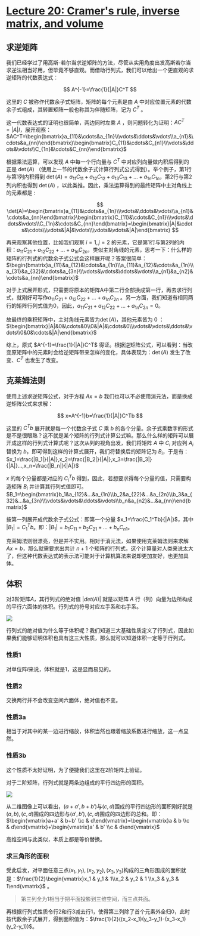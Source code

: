 # [Lecture 20: Cramer's rule, inverse matrix, and volume](https://ocw.mit.edu/courses/18-06-linear-algebra-spring-2010/resources/lecture-20-cramers-rule-inverse-matrix-and-volume/)

## **求逆矩阵**

我们已经学过了用高斯-若尔当求逆矩阵的方法，尽管从实用角度出发高斯若尔当求逆法相当好用，但毕竟不够直观。而借助行列式，我们可以给出一个更直观的求逆矩阵的代数表达式：

$$
A^{-1}=\frac{1}{|A|}C^T
$$

这里的 $C$  被称作代数余子式矩阵，矩阵的每个元素是由 $A$ 中对应位置元素的代数余子式组成，其转置矩阵一般也称其为伴随矩阵，记为 $C^T$ 。

这一代数表达式的证明也很简单，两边同时左乘 $A$ ，则问题转化为证明：$AC^T=|A|I$，展开观察：$AC^T=\begin{bmatrix}a_{11}&\cdots&a_{1n}\\\vdots&\ddots&\vdots\\a_{n1}&\cdots&a_{nn}\end{bmatrix}\begin{bmatrix}C_{11}&\cdots&C_{n1}\\\vdots&\ddots&\vdots\\C_{1n}&\cdots&C_{nn}\end{bmatrix}$

根据乘法运算，可以发现 $A$ 中每一个行向量与 $C^T$ 中对应列向量做内积后得到的正是 $\det(A)$ （使用上一节的代数余子式计算行列式公式得到）。举个例子，第1行与第1列内积得到 $\det(A)=a_{11}C_{11} + a_{12}C_{12} +a_{13}C_{13}+ \dots + a_{1n}C_{1n}$，第2行与第2列内积也得到 $\det(A)$ ，以此类推。因此，乘法运算得到的最终矩阵中主对角线上的元素都是 : 

$$
\det(A)=\begin{bmatrix}a_{11}&\cdots&a_{1n}\\\vdots&\ddots&\vdots\\a_{n1}&\cdots&a_{nn}\end{bmatrix}\begin{bmatrix}C_{11}&\cdots&C_{n1}\\\vdots&\ddots&\vdots\\C_{1n}&\cdots&C_{nn}\end{bmatrix}=\begin{bmatrix}|A|&\cdots&\cdots\\\vdots&|A|&\vdots\\\vdots&\vdots&|A|\end{bmatrix}
$$

再来观察其他位置，比如我们观察 $i=1,j=2$ 的元素，它是第1行与第2列的内积：$a_{11}C_{21}+a_{12}C_{22}+...+a_{1n}C_{2n}$，类似主对角线的元素，思考一下：什么样的矩阵的行列式的代数余子式公式会这样展开呢？答案很简单：$\begin{bmatrix}a_{11}&a_{12}&\cdots&a_{1n}\\a_{11}&a_{12}&\cdots&a_{1n}\\a_{31}&a_{32}&\cdots&a_{3n}\\\vdots&\vdots&\ddots&\vdots\\a_{n1}&a_{n2}&\cdots&a_{nn}\end{bmatrix}$

对于上式展开形式，只需要将原本的矩阵A中第二行全部换成第一行，再去求行列式，就刚好可写作$a_{11}C_{21}+a_{12}C_{22}+...+a_{1n}C_{2n}$ 。另一方面，我们知道有相同两行的矩阵行列式值为0，因此，$a_{11}C_{21}+a_{12}C_{22}+...+a_{1n}C_{2n}=0$。

故最终的乘积矩阵中，主对角线元素皆为$\det(A)$，其他元素皆为 $0$ ：$\begin{bmatrix}|A|&0&\cdots&0\\0&|A|&\cdots&0\\\vdots&\vdots&\ddots&\vdots\\0&0&\cdots&|A|\end{bmatrix}$

综上，原式 $A^{-1}=\frac{1}{|A|}C^T$ 得证。根据逆矩阵公式，可以看到：当改变原矩阵中的元素时会给逆矩阵带来怎样的变化，具体表现为：$\det(A)$ 发生了改变、$C^T$ 也发生了改变。

## **克莱姆法则**

使用上述求逆矩阵公式，对于方程 $Ax=b$  我们也可以不必使用消元法，而是换成逆矩阵公式来求解：

$$
x=A^{-1}b=\frac{1}{|A|}C^Tb
$$

这里的  $C^Tb$  展开就是每一个代数余子式  $C$  乘 $b$ 的各个分量。余子式乘数字的形式是不是很眼熟？这不就是某个矩阵的行列式计算公式嘛。那么什么样的矩阵可以展开成这样的行列式计算式呢？这次从列的视角出发，我们将矩阵 $A$ 中 $C_i$ 对应列 $A_i$ 替换为 $b$，即可得到这样的计算式展开，我们将替换后的矩阵记为 $B_i$，于是有：$x_1=\frac{|B_1|}{|A|},x_2=\frac{|B_2|}{|A|},x_3=\frac{|B_3|}{|A|}...,x_n=\frac{|B_n|}{|A|}$

$x$ 的每个分量都是对应的  $C_i^Tb$ 得到，因此，若想要求得每个分量的值，只需要构造矩阵 $B_i$ 并计算其行列式值即可。$B_1=\begin{bmatrix}b_1&a_{12}&...&a_{1n}\\b_2&a_{22}&...&a_{2n}\\b_3&a_{32}&...&a_{3n}\\\vdots&\vdots&\ddots&\vdots\\b_n&a_{n2}&...&a_{nn}\end{bmatrix}$

按第一列展开成代数余子式公式：即第一个分量 $x_1=\frac{C_1^Tb}{|A|}$，其中 $|B_1|=C_1^Tb$。即：$|B_1|=b_1C_{11}+b_2C_{21}+...+b_nC_{n1}$。

克莱姆法则很漂亮，但是并不实用。相对于消元法，如果使用克莱姆法则来求解 $Ax=b$，那么就需要求出共计 $n+1$ 个矩阵的行列式，这个计算量对人类来说太大了，但这种代数表达式的表示法可能对于计算机算法来说却更加友好，也更加具体。

## **体积**

对3阶矩阵$A$，其行列式的绝对值 $|det(A)|$ 就是以矩阵 $A$ 行（列）向量为边所构成的平行六面体的体积。行列式的符号对应左手系和右手系。

![](https://r00tk1ts.github.io/2023/10/09/%E7%BA%BF%E6%80%A7%E4%BB%A3%E6%95%B0%E7%AC%94%E8%AE%B0(%E4%BA%8C%E5%8D%81)%E2%80%94%E2%80%94%E8%A1%8C%E5%88%97%E5%BC%8F%E5%BA%94%E7%94%A8/2023-10-09-14-21-48.png)

行列式的绝对值为什么等于体积呢？我们知道三大基础性质定义了行列式，因此如果我们能够证明体积也具有这三大性质，那么就可以知道体积一定等于行列式。

### **性质1**

对单位阵$I$来说，体积就是1，这是显而易见的。

### **性质2**

交换两行并不会改变空间六面体，绝对值也不变。

### **性质3a**

相当于对其中的某一边进行缩放，体积当然也跟着缩放系数进行缩放，这一点显然。

### **性质3b**

这个性质不太好证明，为了便捷我们这里在2阶矩阵上验证。

对于二阶矩阵，行列式就是两条边组成的平行四边形的面积。

![](https://r00tk1ts.github.io/2023/10/09/%E7%BA%BF%E6%80%A7%E4%BB%A3%E6%95%B0%E7%AC%94%E8%AE%B0(%E4%BA%8C%E5%8D%81)%E2%80%94%E2%80%94%E8%A1%8C%E5%88%97%E5%BC%8F%E5%BA%94%E7%94%A8/2023-10-09-15-14-10.png)

从二维图像上可以看出，$(a+a',b+b')$与$(c,d)$围成的平行四边形的面积刚好就是$(a,b),(c,d)$围成的四边形与$(a',b'),(c,d)$围成的四边形的总和。即：$\begin{vmatrix}a+a' & b+b' \\c & d\end{vmatrix}=\begin{vmatrix}a & b \\c & d\end{vmatrix}+\begin{vmatrix}a' & b' \\c & d\end{vmatrix}$

高维空间与此类似，本质上都是等价替换。

### **求三角形的面积**

受此启发，对平面任意三点$(x_1,y_1),(x_2,y_2),(x_3,y_3)$构成的三角形围成的面积就是：$\frac{1}{2}\begin{vmatrix}x_1 & y_1 & 1\\x_2 & y_2 & 1 \\x_3 & y_3 & 1\end{vmatrix}$ 。

> 第三列全为1相当于把平面投影到三维空间，而三点共面。
> 

再根据行列式性质令行2和行3减去行1，使得第三列除了首个元素外全归0，此时按代数余子式展开，得到面积值为：$\frac{1}{2}((x_2-x_1)(y_3-y_1)-(x_3-x_1)(y_2-y_1))$。